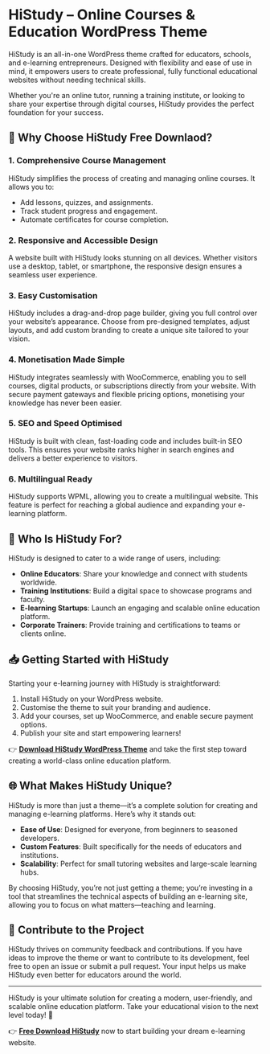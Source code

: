 # HiStudy – Online Courses & Education WordPress Theme  

HiStudy is an all-in-one WordPress theme crafted for educators, schools, and e-learning entrepreneurs. Designed with flexibility and ease of use in mind, it empowers users to create professional, fully functional educational websites without needing technical skills.  

Whether you're an online tutor, running a training institute, or looking to share your expertise through digital courses, HiStudy provides the perfect foundation for your success.  


## 🚀 Why Choose HiStudy Free Downlaod?  

### 1. Comprehensive Course Management  
HiStudy simplifies the process of creating and managing online courses. It allows you to:  
- Add lessons, quizzes, and assignments.  
- Track student progress and engagement.  
- Automate certificates for course completion.  

### 2. Responsive and Accessible Design  
A website built with HiStudy looks stunning on all devices. Whether visitors use a desktop, tablet, or smartphone, the responsive design ensures a seamless user experience.  

### 3. Easy Customisation  
HiStudy includes a drag-and-drop page builder, giving you full control over your website’s appearance. Choose from pre-designed templates, adjust layouts, and add custom branding to create a unique site tailored to your vision.  

### 4. Monetisation Made Simple  
HiStudy integrates seamlessly with WooCommerce, enabling you to sell courses, digital products, or subscriptions directly from your website. With secure payment gateways and flexible pricing options, monetising your knowledge has never been easier.  

### 5. SEO and Speed Optimised  
HiStudy is built with clean, fast-loading code and includes built-in SEO tools. This ensures your website ranks higher in search engines and delivers a better experience to visitors.  

### 6. Multilingual Ready  
HiStudy supports WPML, allowing you to create a multilingual website. This feature is perfect for reaching a global audience and expanding your e-learning platform.  


## 🌟 Who Is HiStudy For?  

HiStudy is designed to cater to a wide range of users, including:  

- **Online Educators**: Share your knowledge and connect with students worldwide.  
- **Training Institutions**: Build a digital space to showcase programs and faculty.  
- **E-learning Startups**: Launch an engaging and scalable online education platform.  
- **Corporate Trainers**: Provide training and certifications to teams or clients online.  


## 📥 Getting Started with HiStudy  

Starting your e-learning journey with HiStudy is straightforward:  

1. Install HiStudy on your WordPress website.  
2. Customise the theme to suit your branding and audience.  
3. Add your courses, set up WooCommerce, and enable secure payment options.  
4. Publish your site and start empowering learners!  

👉 **[Download HiStudy WordPress Theme](https://nulledthemeslibrary.com)** and take the first step toward creating a world-class online education platform.  


## 🌐 What Makes HiStudy Unique?  

HiStudy is more than just a theme—it’s a complete solution for creating and managing e-learning platforms. Here’s why it stands out:  

- **Ease of Use**: Designed for everyone, from beginners to seasoned developers.  
- **Custom Features**: Built specifically for the needs of educators and institutions.  
- **Scalability**: Perfect for small tutoring websites and large-scale learning hubs.  

By choosing HiStudy, you’re not just getting a theme; you’re investing in a tool that streamlines the technical aspects of building an e-learning site, allowing you to focus on what matters—teaching and learning.  


## 📢 Contribute to the Project  

HiStudy thrives on community feedback and contributions. If you have ideas to improve the theme or want to contribute to its development, feel free to open an issue or submit a pull request. Your input helps us make HiStudy even better for educators around the world.  

---

HiStudy is your ultimate solution for creating a modern, user-friendly, and scalable online education platform. Take your educational vision to the next level today! 🚀  

👉 **[Free Download HiStudy](https://nulledthemeslibrary.com)** now to start building your dream e-learning website.  
